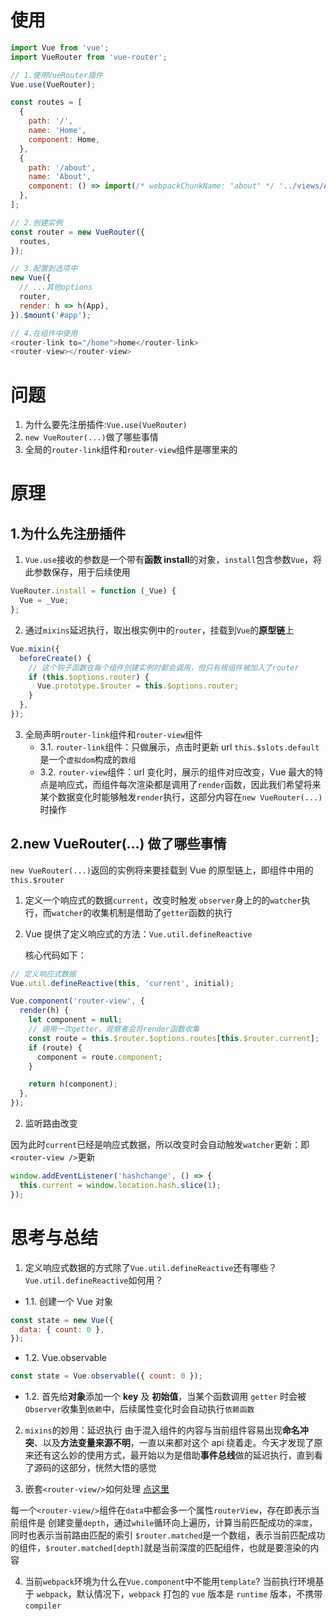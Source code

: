 # 使用

```javascript
import Vue from 'vue';
import VueRouter from 'vue-router';

// 1.使用VueRouter插件
Vue.use(VueRouter);

const routes = [
  {
    path: '/',
    name: 'Home',
    component: Home,
  },
  {
    path: '/about',
    name: 'About',
    component: () => import(/* webpackChunkName: "about" */ '../views/About.vue'),
  },
];

// 2.创建实例
const router = new VueRouter({
  routes,
});

// 3.配置到选项中
new Vue({
  // ...其他options
  router,
  render: h => h(App),
}).$mount('#app');

// 4.在组件中使用
<router-link to="/home">home</router-link>
<router-view></router-view>
```

# 问题

1. 为什么要先注册插件:`Vue.use(VueRouter)`
2. `new VueRouter(...)`做了哪些事情
3. 全局的`router-link`组件和`router-view`组件是哪里来的

# 原理

## 1.为什么先注册插件

1. `Vue.use`接收的参数是一个带有**函数 install**的对象，`install`包含参数`Vue`，将此参数保存，用于后续使用

```javascript
VueRouter.install = function (_Vue) {
  Vue = _Vue;
};
```

2. 通过`mixins`延迟执行，取出根实例中的`router`，挂载到`Vue`的**原型链**上

```javascript
Vue.mixin({
  beforeCreate() {
    // 这个钩子函数在每个组件创建实例时都会调用，但只有根组件被加入了router
    if (this.$options.router) {
      Vue.prototype.$router = this.$options.router;
    }
  },
});
```

3. 全局声明`router-link`组件和`router-view`组件
   - 3.1. `router-link`组件：只做展示，点击时更新 url
     `this.$slots.default`是一个`虚拟dom`构成的`数组`
   - 3.2. `router-view`组件：url 变化时，展示的组件对应改变，Vue 最大的特点是响应式，而组件每次渲染都是调用了`render`函数，因此我们希望将来某个数据变化时能够触发`render`执行，这部分内容在`new VueRouter(...)`时操作

## 2.new VueRouter(...) 做了哪些事情

`new VueRouter(...)`返回的实例将来要挂载到 Vue 的原型链上，即组件中用的`this.$router`

1. 定义一个响应式的数据`current`，改变时触发 `observer`身上的的`watcher`执行，而`watcher`的收集机制是借助了`getter`函数的执行
2. Vue 提供了定义响应式的方法：`Vue.util.defineReactive`

   核心代码如下：

```javascript
// 定义响应式数据
Vue.util.defineReactive(this, 'current', initial);

Vue.component('router-view', {
  render(h) {
    let component = null;
    // 调用一次getter，观察者会将render函数收集
    const route = this.$router.$options.routes[this.$router.current];
    if (route) {
      component = route.component;
    }

    return h(component);
  },
});
```

2. 监听路由改变

因为此时`current`已经是响应式数据，所以改变时会自动触发`watcher`更新：即`<router-view />`更新

```javascript
window.addEventListener('hashchange', () => {
  this.current = window.location.hash.slice(1);
});
```

# 思考与总结

1. 定义响应式数据的方式除了`Vue.util.defineReactive`还有哪些？`Vue.util.defineReactive`如何用？

- 1.1. 创建一个 Vue 对象

```javascript
const state = new Vue({
  data: { count: 0 },
});
```

- 1.2. Vue.observable

```javascript
const state = Vue.observable({ count: 0 });
```

- 1.2. 首先给**对象**添加一个 **key** 及 **初始值**，当某个函数调用 `getter` 时会被`Observer`收集到`依赖`中，后续属性变化时会自动执行`依赖函数`

2. `mixins`的妙用：延迟执行
   由于混入组件的内容与当前组件容易出现**命名冲突**、以及**方法变量来源不明**，一直以来都对这个 api 绕着走。今天才发现了原来还有这么妙的使用方式，最开始以为是借助**事件总线**做的延迟执行，直到看了源码的这部分，恍然大悟的感觉

3. 嵌套`<router-view/>`如何处理
   [点这里](https://github.com/vuejs/vue-router/blob/dev/src/components/view.js#L29)

每一个`<router-view/>`组件在`data`中都会多一个属性`routerView`，存在即表示当前组件是<router-view />
创建变量`depth`，通过`while`循环向上遍历，计算当前匹配成功的`深度`，同时也表示当前路由匹配的索引
`$router.matched`是一个数组，表示当前匹配成功的组件，`$router.matched[depth]`就是当前深度的匹配组件，也就是要渲染的内容

4. 当前`webpack`环境为什么在`Vue.component`中不能用`template`?
   当前执行环境基于 `webpack`，默认情况下，`webpack` 打包的 `vue` 版本是 `runtime` 版本，不携带 `compiler`
